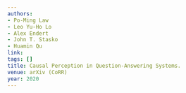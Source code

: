 ```yaml
---
authors:
- Po-Ming Law
- Leo Yu-Ho Lo
- Alex Endert
- John T. Stasko
- Huamin Qu
link:
tags: []
title: Causal Perception in Question-Answering Systems.
venue: arXiv (CoRR)
year: 2020
---
```

